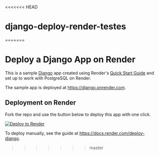 <<<<<<< HEAD
# django-deploy-render-testes
=======
# Deploy a Django App on Render

This is a sample [Django](https://www.djangoproject.com/) app created using Render's [Quick Start Guide](https://docs.render.com/deploy-django#new-django-app) and set up to work with PostgreSQL on Render.

The sample app is deployed at https://django.onrender.com.


## Deployment on Render

Fork the repo and use the button below to deploy this app with one click.

[![Deploy to Render](https://render.com/images/deploy-to-render-button.svg)](https://render.com/deploy)

To deploy manually, see the guide at https://docs.render.com/deploy-django.
>>>>>>> master
